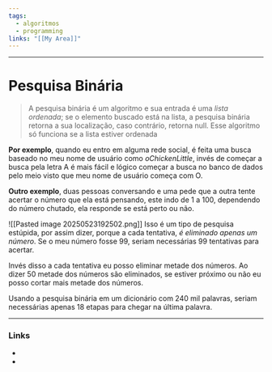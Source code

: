 ```yaml
---
tags:
  - algoritmos
  - programming
links: "[[My Area]]"
---
```

---
# Pesquisa Binária
> A pesquisa binária é um algoritmo e sua entrada é uma *lista ordenada*; se o elemento buscado está na lista, a pesquisa binária retorna a sua localização, caso contrário, retorna null.
> Esse algoritmo só funciona se a lista estiver ordenada

**Por exemplo**, quando eu entro em alguma rede social, é feita uma busca baseado no meu nome de usuário como *oChickenLittle*, invés de começar a busca pela letra A é mais fácil e lógico começar a busca no banco de dados pelo meio visto que meu nome de usuário começa com O.

**Outro exemplo**, duas pessoas conversando e uma pede que a outra tente acertar o número que ela está pensando, este indo de 1 a 100, dependendo do número chutado, ela responde se está perto ou não.

![[Pasted image 20250523192502.png]]
Isso é um tipo de pesquisa estúpida, por assim dizer, porque a cada tentativa, *é eliminado apenas um número*. Se o meu número fosse 99, seriam necessárias 99 tentativas para acertar.

Invés disso a cada tentativa eu posso eliminar metade dos números. Ao dizer 50 metade dos números são eliminados, se estiver próximo ou não eu posso cortar mais metade dos números.

Usando a pesquisa binária em um dicionário com 240 mil palavras, seriam necessárias apenas 18 etapas para chegar na última palavra.





---
### Links
* 
* 
